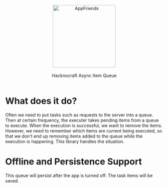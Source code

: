 <p align="center">
<img alt="AppFriends" src="http://res.cloudinary.com/hacknocraft-appfriends/image/upload/v1493399164/hc_logo_aifap3.png" width=200 />
<br />
<br />
Hacknocraft Async Item Queue
<br />
<br />

# What does it do?
Often we need to put tasks such as requests to the server into a queue. Then at certain frequency, the executer takes pending items from a queue to execute. When the execution is successful, we want to remove the items. However, we need to remember which items are current being executed, so that we don't end up removing items added to the queue while the execution is happening. This library handles the situation.

# Offline and Persistence Support
This queue will persist after the app is turned off. The task items will be saved.
